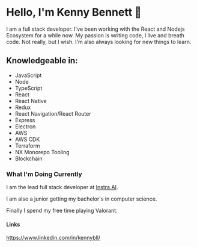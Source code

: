# Hello, I'm Kenny Bennett 👋

I am a full stack developer. I've been working with the React and Nodejs Ecosystem for a while now. My passion is writing code, I live and breath code. Not really, but I wish. I'm also always looking for new things to learn.

## Knowledgeable in:
- JavaScript
- Node
- TypeScript
- React
- React Native
- Redux
- React Navigation/React Router
- Express
- Electron
- AWS
- AWS CDK
- Terraform
- NX Monorepo Tooling
- Blockchain

### What I'm Doing Currently

I am the lead full stack developer at [Instra.AI](https://github.com/Instra-AI).

I am also a junior getting my bachelor's in computer science.

Finally I spend my free time playing Valorant.

#### Links
https://www.linkedin.com/in/kennybll/
